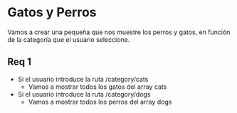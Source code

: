 # Gatos y Perros

Vamos a crear una pequeña que nos muestre los perros y gatos, en función de la categoría que el usuario seleccione.

## Req 1

- Si el usuario introduce la ruta /category/cats
  - Vamos a mostrar todos los gatos del array cats
- Si el usuario introduce la ruta /category/dogs
  - Vamos a mostrar todos los perros del array dogs